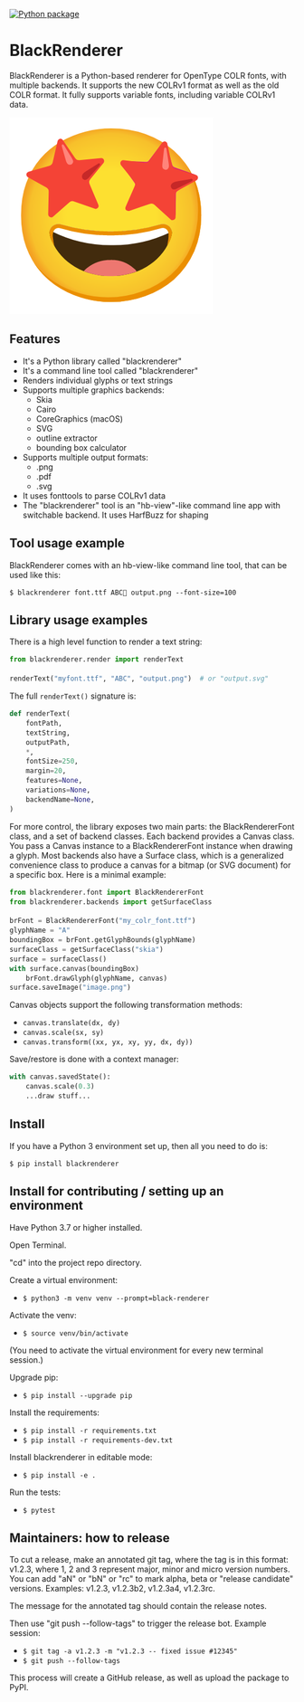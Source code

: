 [![Python package](https://github.com/BlackFoundryCom/black-renderer/actions/workflows/ci.yml/badge.svg)](https://github.com/BlackFoundryCom/black-renderer/actions/workflows/ci.yml)

# BlackRenderer

BlackRenderer is a Python-based renderer for OpenType COLR fonts, with multiple
backends. It supports the new COLRv1 format as well as the old COLR format. It
fully supports variable fonts, including variable COLRv1 data.

![Big Smiley Face Icon](https://github.com/BlackFoundryCom/black-renderer/blob/master/smile.png?raw=true)

## Features

- It's a Python library called "blackrenderer"
- It's a command line tool called "blackrenderer"
- Renders individual glyphs or text strings
- Supports multiple graphics backends:
  - Skia
  - Cairo
  - CoreGraphics (macOS)
  - SVG
  - outline extractor
  - bounding box calculator
- Supports multiple output formats:
  - .png
  - .pdf
  - .svg
- It uses fonttools to parse COLRv1 data
- The "blackrenderer" tool is an "hb-view"-like command line app with switchable
  backend. It uses HarfBuzz for shaping

## Tool usage example

BlackRenderer comes with an hb-view-like command line tool, that can be used like this:

    $ blackrenderer font.ttf ABC🤩 output.png --font-size=100

## Library usage examples

There is a high level function to render a text string:

```python
from blackrenderer.render import renderText

renderText("myfont.ttf", "ABC", "output.png")  # or "output.svg"
```

The full `renderText()` signature is:

```python
def renderText(
    fontPath,
    textString,
    outputPath,
    *,
    fontSize=250,
    margin=20,
    features=None,
    variations=None,
    backendName=None,
)
```

For more control, the library exposes two main parts: the BlackRendererFont
class, and a set of backend classes. Each backend provides a Canvas class.
You pass a Canvas instance to a BlackRendererFont instance when drawing a
glyph. Most backends also have a Surface class, which is a generalized
convenience class to produce a canvas for a bitmap (or SVG document) for a
specific box. Here is a minimal example:

```python
from blackrenderer.font import BlackRendererFont
from blackrenderer.backends import getSurfaceClass

brFont = BlackRendererFont("my_colr_font.ttf")
glyphName = "A"
boundingBox = brFont.getGlyphBounds(glyphName)
surfaceClass = getSurfaceClass("skia")
surface = surfaceClass()
with surface.canvas(boundingBox)
    brFont.drawGlyph(glyphName, canvas)
surface.saveImage("image.png")
```

Canvas objects support the following transformation methods:

- `canvas.translate(dx, dy)`
- `canvas.scale(sx, sy)`
- `canvas.transform((xx, yx, xy, yy, dx, dy))`

Save/restore is done with a context manager:

```python
with canvas.savedState():
    canvas.scale(0.3)
    ...draw stuff...
```

## Install

If you have a Python 3 environment set up, then all you need to do is:

    $ pip install blackrenderer

## Install for contributing / setting up an environment

Have Python 3.7 or higher installed.

Open Terminal.

"cd" into the project repo directory.

Create a virtual environment:

- `$ python3 -m venv venv --prompt=black-renderer`

Activate the venv:

- `$ source venv/bin/activate`

(You need to activate the virtual environment for every new terminal session.)

Upgrade pip:

- `$ pip install --upgrade pip`

Install the requirements:

- `$ pip install -r requirements.txt`
- `$ pip install -r requirements-dev.txt`

Install blackrenderer in editable mode:

- `$ pip install -e .`

Run the tests:

- `$ pytest`

## Maintainers: how to release

To cut a release, make an annotated git tag, where the tag is in this format:
v1.2.3, where 1, 2 and 3 represent major, minor and micro version numbers.
You can add "aN" or "bN" or "rc" to mark alpha, beta or "release candidate"
versions. Examples: v1.2.3, v1.2.3b2, v1.2.3a4, v1.2.3rc.

The message for the annotated tag should contain the release notes.

Then use "git push --follow-tags" to trigger the release bot. Example session:

- `$ git tag -a v1.2.3 -m "v1.2.3 -- fixed issue #12345"`
- `$ git push --follow-tags`

This process will create a GitHub release, as well as upload the package to
PyPI.
